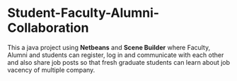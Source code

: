 # Student-Faculty-Alumni-Collaboration

This a java project using **Netbeans** and **Scene Builder** where Faculty, Alumni and students can register, log in and communicate with each other and also share job posts so that fresh graduate students can learn about job vacency of multiple company.
